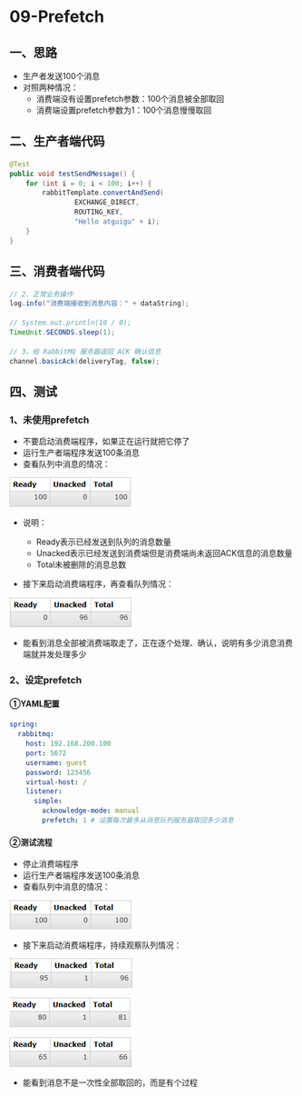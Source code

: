 # 09-Prefetch

## 一、思路

- 生产者发送100个消息
- 对照两种情况：
  - 消费端没有设置prefetch参数：100个消息被全部取回
  - 消费端设置prefetch参数为1：100个消息慢慢取回



## 二、生产者端代码

```java
@Test  
public void testSendMessage() {
    for (int i = 0; i < 100; i++) {
        rabbitTemplate.convertAndSend(
                EXCHANGE_DIRECT,
                ROUTING_KEY,
                "Hello atguigu" + i);
    }
}
```



## 三、消费者端代码

```java
// 2、正常业务操作
log.info("消费端接收到消息内容：" + dataString);

// System.out.println(10 / 0);
TimeUnit.SECONDS.sleep(1);

// 3、给 RabbitMQ 服务器返回 ACK 确认信息
channel.basicAck(deliveryTag, false);
```



## 四、测试

### 1、未使用prefetch

- 不要启动消费端程序，如果正在运行就把它停了
- 运行生产者端程序发送100条消息
- 查看队列中消息的情况：

![image-20231107155915253](assets/08/image-20231107155915253.png)

- 说明：
  - Ready表示已经发送到队列的消息数量
  - Unacked表示已经发送到消费端但是消费端尚未返回ACK信息的消息数量
  - Total未被删除的消息总数

- 接下来启动消费端程序，再查看队列情况：

![image-20231107160233539](assets/08/image-20231107160233539.png)

- 能看到消息全部被消费端取走了，正在逐个处理、确认，说明有多少消息消费端就并发处理多少



### 2、设定prefetch

#### ①YAML配置

```yaml
spring:
  rabbitmq:
    host: 192.168.200.100
    port: 5672
    username: guest
    password: 123456
    virtual-host: /
    listener:
      simple:
        acknowledge-mode: manual
        prefetch: 1 # 设置每次最多从消息队列服务器取回多少消息
```



#### ②测试流程

- 停止消费端程序
- 运行生产者端程序发送100条消息
- 查看队列中消息的情况：

![image-20231107160820062](assets/08/image-20231107160820062.png)

- 接下来启动消费端程序，持续观察队列情况：

![image-20231107160922632](assets/08/image-20231107160922632.png)



![image-20231107160936216](assets/08/image-20231107160936216.png)



![image-20231107160951639](assets/08/image-20231107160951639.png)



- 能看到消息不是一次性全部取回的，而是有个过程